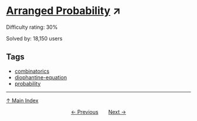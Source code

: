 # [Arranged Probability](https://projecteuler.net/problem=100) ↗️

Difficulty rating: 30%

Solved by: 18,150 users
## Tags

- [combinatorics](../tags/combinatorics.md)
- [diophantine-equation](../tags/diophantine-equation.md)
- [probability](../tags/probability.md)



---

[↑ Main Index](../README.md)


<div align=center><a href='99.md'>← Previous</a> &nbsp;&nbsp; &nbsp;&nbsp;  <a href='101.md'>Next →</a></div>
